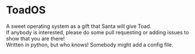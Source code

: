 # ToadOS
A sweet operating system as a gift that Santa will give Toad.<br>
If anybody is interested, please do some pull requesting or adding issues to show that you are there!<br>
Written in python, but who knows! Somebody might add a config file.
